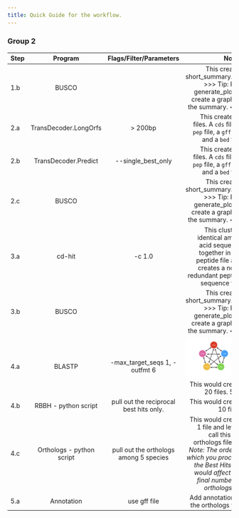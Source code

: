 ```yaml
---
title: Quick Guide for the workflow.
---
```


### Group 2

|Step |Program|Flags/Filter/Parameters| Notes|
|-----|:-----:|:------------:|--------:|
|1.b |BUSCO||This creates short_summary.txt. >>> Tip: Run generate_plot to create a graph of the summary. <<<|
|2.a|TransDecoder.LongOrfs| > 200bp |This creates 4 files. A `cds` file, a `pep` file, a `gff` file and a `bed` file.|
|2.b|TransDecoder.Predict| --single_best_only |This creates 4 files. A `cds` file, a `pep` file, a `gff` file and a `bed` file.|
|2.c |BUSCO||This creates short_summary.txt. >>> Tip: Run generate_plot to create a graph of the summary. <<<|
|3.a|cd-hit|-c 1.0| This clusters identical amino acid sequeces together in the peptide file and creates a non-redundant peptide sequence file.|
|3.b|BUSCO||This creates short_summary.txt. >>> Tip: Run generate_plot to create a graph of the summary. <<<|
|4.a|BLASTP|-max_target_seqs 1, -outfmt 6|![](../data/5way.png)This would create 20 files. 5P2|
|4.b|RBBH - python script|pull out the reciprocal best hits only.| This would create 10 files.|
|4.c|Orthologs - python script|pull out the orthologs among 5 species|This would create 1 file and let us call this the orthologs file._>> Note: The order in which you process the Best Hits file would affect the final number of orthologs.<<_|
|5.a|Annotation|use gff file|Add annotation to the orthologs file.|
